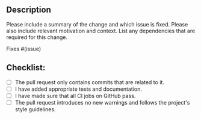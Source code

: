 ## Description

Please include a summary of the change and which issue is fixed. Please also include relevant motivation and context. List any dependencies that are required for this change.

Fixes #(issue) <!--- Replace (issue) with the issue number that is fixed by this pull request. -->

## Checklist:

<!---
This checklist serves as a reminder of a couple of things that ensure your pull request will be merged swiftly.
-->

- [ ] The pull request only contains commits that are related to it.
- [ ] I have added appropriate tests and documentation.
- [ ] I have made sure that all CI jobs on GitHub pass.
- [ ] The pull request introduces no new warnings and follows the project's style guidelines.
